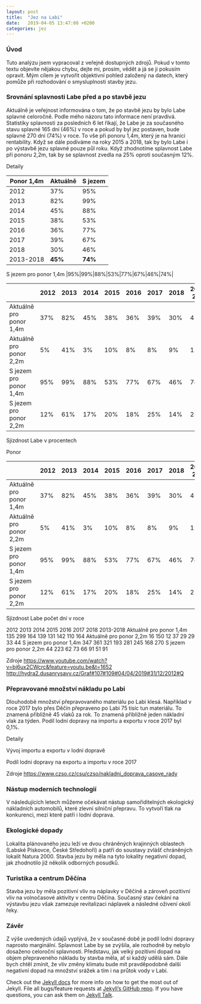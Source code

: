 ```yaml
---
layout: post
title:  "Jez na Labi"
date:   2019-04-05 13:47:08 +0200
categories: jez 
---
```

### Úvod
Tuto analýzu jsem vypracoval z veřejně dostupných zdrojů. Pokud v tomto textu objevíte nějakou chybu, dejte mi, prosím, vědět a já se ji pokusím opravit. Mým cílem je vytvořit objektivní pohled založený na datech, který pomůže při rozhodování o smysluplnosti stavby jezu.

### Srovnání splavnosti Labe před a po stavbě jezu
Aktuálně je veřejnost informována o tom, že po stavbě jezu by bylo Labe splavné celoročně. Podle mého názoru tato informace není pravdivá. Statistiky splavnosti za posledních 6 let říkají, že Labe je za současného stavu splavné 165 dní (46%) v roce a pokud by byl jez postaven, bude splavné 270 dní (74%) v roce. To vše při ponoru 1,4m, který je na hranici rentability. Když  se dále podíváme na roky 2015 a 2018, tak by bylo Labe i po výstavbě jezu splavné pouze půl roku. Když zhodnotíme splavnost Labe při ponoru 2,2m, tak by se splavnost zvedla na 25% oproti současným 12%.

Detaily

|Ponor 1,4m|Aktuálně|S jezem|
|---------|----|----|
|2012|37%|95%|
|2013|82%|99%|
|2014|45%|88%|
|2015|38%|53%|
|2016|36%|77%|
|2017|39%|67%|
|2018|30%|46%|
|2013-2018|**45%**|**74%**|

S jezem pro ponor 1,4m |95%|99%|88%|53%|77%|67%|46%|74%|

|                      |2012|2013|2014|2015|2016|2017|2018|2013-2018|
|----------------------|----|----|----|----|----|----|----|---------|
Aktuálně pro ponor 1,4m|37%|82%|45%|38%|36%|39%|30%|45%|
Aktuálně pro ponor 2,2m| 5%|41%| 3%|10%| 8%| 8%| 9%|12%|
S jezem pro ponor 1,4m |95%|99%|88%|53%|77%|67%|46%|74%|
S jezem pro ponor 2,2m |12%|61%|17%|20%|18%|25%|14%|25%|

Sjízdnost Labe v procentech 

Ponor 

|                      |2012|2013|2014|2015|2016|2017|2018|2013-2018|
|----------------------|----|----|----|----|----|----|----|---------|
Aktuálně pro ponor 1,4m|37%|82%|45%|38%|36%|39%|30%|45%|
Aktuálně pro ponor 2,2m| 5%|41%| 3%|10%| 8%| 8%| 9%|12%|
S jezem pro ponor 1,4m |95%|99%|88%|53%|77%|67%|46%|74%|
S jezem pro ponor 2,2m |12%|61%|17%|20%|18%|25%|14%|25%|

Sjízdnost Labe počet  dní v roce



2012
2013
2014
2015
2016
2017
2018
2013-2018
Aktuálně pro ponor 1,4m
135
299
164
139
131
142
110
164
Aktuálně pro ponor 2,2m
16
150
12
37
29
29
33
44
S jezem pro ponor 1,4m
347
361
321
193
281
245
168
270
S jezem pro ponor 2,2m
44
223
62
73
66
91
51
91

Zdroje
https://www.youtube.com/watch?v=bj6ux2CWcrc&feature=youtu.be&t=1652
http://hydra2.dusanrysavy.cz/Graf#107#109#04/04/2019#31/12/2012#Q

### Přepravované množství nákladu po Labi
Dlouhodobě množství přepravovaného materiálu po Labi klesá. Například v roce 2017 bylo přes Děčín přepraveno po Labi 75 tisíc tun materiálu. To znamená přibližně 45 vlaků za rok. To znamená přibližně jeden nákladní vlak za týden. Podíl lodní dopravy na importu a exportu v roce 2017 byl 0,1%.

Detaily

Vývoj importu a exportu v lodní dopravě

Podíl lodní dopravy na exportu a importu v roce 2017

Zdroje 
https://www.czso.cz/csu/czso/nakladni_doprava_casove_rady

### Nástup moderních technologií
V následujících letech můžeme očekávat nástup samořiditelných ekologický nákladních automobilů, které zlevní silniční přepravu. To vytvoří tlak na konkurenci, mezi které patří i lodní doprava.

### Ekologické dopady
Lokalita plánovaného jezu leží ve dvou chráněných krajinných oblastech (Labské Pískovce, České Středohoří) a patří do soustavy zvlášť chráněných lokalit Natura 2000. Stavba jezu by měla na tyto lokality negativní dopad, jak zhodnotilo již několik odborných posudků.

### Turistika a centrum Děčína
Stavba jezu by měla pozitivní vliv na náplavky v Děčíně a zároveň pozitivní vliv na volnočasové aktivity v centru Děčína. Současný stav čekání na výstavbu jezu však zamezuje revitalizaci náplavek a následné oživení okolí řeky. 

### Závěr
Z výše uvedených údajů vyplývá, že v současné době je podíl lodní dopravy naprosto marginální. Splavnost Labe by se zvýšila, ale rozhodně by nebylo dosaženo celoroční splavnosti. Představu, jak velký pozitivní dopad na objem přepraveného nákladu by stavba měla, ať si každý udělá sám. Dále bych chtěl zmínit, že vliv změny klimatu bude mít pravděpodobně další negativní dopad na množství srážek a tím i na průtok vody v Labi. 

Check out the [Jekyll docs][jekyll-docs] for more info on how to get the most out of Jekyll. File all bugs/feature requests at [Jekyll’s GitHub repo][jekyll-gh]. If you have questions, you can ask them on [Jekyll Talk][jekyll-talk].

[jekyll-docs]: https://jekyllrb.com/docs/home
[jekyll-gh]:   https://github.com/jekyll/jekyll
[jekyll-talk]: https://talk.jekyllrb.com/
